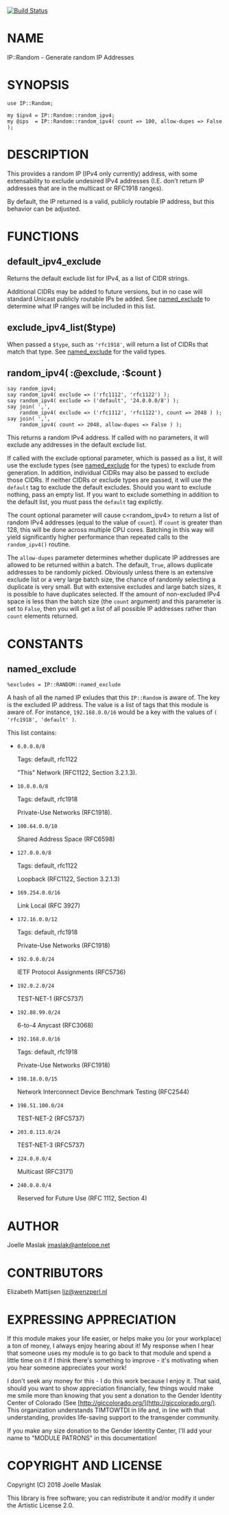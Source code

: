 [![Build Status](https://travis-ci.org/jmaslak/Raku-IP-Random.svg?branch=master)](https://travis-ci.org/jmaslak/Raku-IP-Random)

NAME
====

IP::Random - Generate random IP Addresses

SYNOPSIS
========

    use IP::Random;

    my $ipv4 = IP::Random::random_ipv4;
    my @ips  = IP::Random::random_ipv4( count => 100, allow-dupes => False );

DESCRIPTION
===========

This provides a random IP (IPv4 only currently) address, with some extensability to exclude undesired IPv4 addresses (I.E. don't return IP addresses that are in the multicast or RFC1918 ranges).

By default, the IP returned is a valid, publicly routable IP address, but this behavior can be adjusted.

FUNCTIONS
=========

default_ipv4_exclude
--------------------

Returns the default exclude list for IPv4, as a list of CIDR strings.

Additional CIDRs may be added to future versions, but in no case will standard Unicast publicly routable IPs be added. See [named_exclude](named_exclude) to determine what IP ranges will be included in this list.

exclude_ipv4_list($type)
------------------------

When passed a `$type`, such as `'rfc1918'`, will return a list of CIDRs that match that type. See [named_exclude](named_exclude) for the valid types.

random_ipv4( :@exclude, :$count )
---------------------------------

    say random_ipv4;
    say random_ipv4( exclude => ('rfc1112', 'rfc1122') );
    say random_ipv4( exclude => ('default', '24.0.0.0/8') );
    say join( ',',
        random_ipv4( exclude => ('rfc1112', 'rfc1122'), count => 2048 ) );
    say join( ',',
        random_ipv4( count => 2048, allow-dupes => False ) );

This returns a random IPv4 address. If called with no parameters, it will exclude any addresses in the default exclude list.

If called with the exclude optional parameter, which is passed as a list, it will use the exclude types (see [named_exclude](named_exclude) for the types) to exclude from generation. In addition, individual CIDRs may also be passed to exclude those CIDRs. If neither CIDRs or exclude types are passed, it will use the `default` tag to exclude the default excludes. Should you want to exclude nothing, pass an empty list. If you want to exclude something in addition to the default list, you must pass the `default` tag explictly.

The count optional parameter will cause c<random_ipv4> to return a list of random IPv4 addresses (equal to the value of `count`). If `count` is greater than 128, this will be done across multiple CPU cores. Batching in this way will yield significantly higher performance than repeated calls to the `random_ipv4()` routine.

The `allow-dupes` parameter determines whether duplicate IP addresses are allowed to be returned within a batch. The default, `True`, allows duplicate addresses to be randomly picked. Obviously unless there is an extensive exclude list or a very large batch size, the chance of randomly selecting a duplicate is very small. But with extensive excludes and large batch sizes, it is possible to have duplicates selected. If the amount of non-excluded IPv4 space is less than the batch size (the `count` argument) and this parameter is set to `False`, then you will get a list of all possible IP addresses rather than `count` elements returned.

CONSTANTS
=========

named_exclude
-------------

    %excludes = IP::RANDOM::named_exclude

A hash of all the named IP exludes that this `IP::Random` is aware of. The key is the excluded IP address. The value is a list of tags that this module is aware of. For instance, `192.168.0.0/16` would be a key with the values of `( 'rfc1918', 'default' )`.

This list contains:

  * `0.0.0.0/8`

    Tags: default, rfc1122

    "This" Network (RFC1122, Section 3.2.1.3).

  * `10.0.0.0/8`

    Tags: default, rfc1918

    Private-Use Networks (RFC1918).

  * `100.64.0.0/10`

    Shared Address Space (RFC6598)

  * `127.0.0.0/8`

    Tags: default, rfc1122

    Loopback (RFC1122, Section 3.2.1.3)

  * `169.254.0.0/16`

    Link Local (RFC 3927)

  * `172.16.0.0/12`

    Tags: default, rfc1918

    Private-Use Networks (RFC1918)

  * `192.0.0.0/24`

    IETF Protocol Assignments (RFC5736)

  * `192.0.2.0/24`

    TEST-NET-1 (RFC5737)

  * `192.88.99.0/24`

    6-to-4 Anycast (RFC3068)

  * `192.168.0.0/16`

    Tags: default, rfc1918

    Private-Use Networks (RFC1918)

  * `198.18.0.0/15`

    Network Interconnect Device Benchmark Testing (RFC2544)

  * `198.51.100.0/24`

    TEST-NET-2 (RFC5737)

  * `203.0.113.0/24`

    TEST-NET-3 (RFC5737)

  * `224.0.0.0/4`

    Multicast (RFC3171)

  * `240.0.0.0/4`

    Reserved for Future Use (RFC 1112, Section 4)

AUTHOR
======

Joelle Maslak <jmaslak@antelope.net>

CONTRIBUTORS
============

Elizabeth Mattijsen <liz@wenzperl.nl>

EXPRESSING APPRECIATION
=======================

If this module makes your life easier, or helps make you (or your workplace) a ton of money, I always enjoy hearing about it! My response when I hear that someone uses my module is to go back to that module and spend a little time on it if I think there's something to improve - it's motivating when you hear someone appreciates your work!

I don't seek any money for this - I do this work because I enjoy it. That said, should you want to show appreciation financially, few things would make me smile more than knowing that you sent a donation to the Gender Identity Center of Colorado (See [http://giccolorado.org/](http://giccolorado.org/). This organization understands TIMTOWTDI in life and, in line with that understanding, provides life-saving support to the transgender community.

If you make any size donation to the Gender Identity Center, I'll add your name to "MODULE PATRONS" in this documentation!

COPYRIGHT AND LICENSE
=====================

Copyright (C) 2018 Joelle Maslak

This library is free software; you can redistribute it and/or modify it under the Artistic License 2.0.

